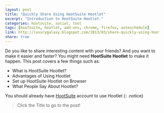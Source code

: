 ```yaml
---
layout: post
title: "Quickly Share Using HootSuite Hootlet"
excerpt: "Introduction to HootSuite Hootlet."
categories: hootsuite, social, tool
tags: [hootsuite, hootlet, add-ons, chrome, firefox, autoschedule]
link: http://luxurygalaxy.blogspot.com/2013/03/share-quickly-using-hootsuite-hootlet.html
share: true
---
```


Do you like to share interesting content with your friends? And you want to make it easier and faster? You might need **HootSuite Hootlet** to make it happen. This post covers a few things such as:

* What is HootSuite Hootlet?
* Advantages of Using Hootlet
* Set up HootSuite Hootlet on Browser
* What People Say About Hootlet?

You should already have [HootSuite](https://hootsuite.com/) account to use Hootlet
{: .notice}


> Click the Title to go to the post!